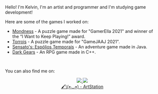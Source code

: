 <p>Hello! I'm Kelvin, I'm an artist and programmer and I'm studying game development!</p>
<p>Here are some of the games I worked on:</p>
<ul>
  <li>
    <a href="https://mewmewdevart.itch.io/mondness">Mondness</a> - A puzzle game made for "GamerElla 2021" and winner of the “I Want to Keep Playing!” award.
  </li>
  <li>
    <a href="https://didiei3.itch.io/torrois">Torrois</a> - A puzzle game made for "GameJAAJ 2021".
  </li>
  <li>
    <a href="https://didiei3.itch.io/sensatos-espolios-temporais">Sensato's: Espólios Temporais</a> - An adventure game made in Java.
  </li>
  <li>
    <a href="https://didiei3.itch.io/dark-gears">Dark Gears</a> - An RPG game made in C++.
  </li>
</ul>
<br/>
<p>You can also find me on:</p>
<p align = "center">
  <a href="https://www.linkedin.com/in/kelvin-santos-a42a41195/">
    <img src="https://img.shields.io/badge/LinkedIn-0077B5?style=for-the-badge&logo=linkedin&logoColor=white" />
  </a>
  <a href="https://didiei3.itch.io/">
    <img src="https://img.shields.io/badge/Itch.io-FA5C5C?style=for-the-badge&logo=itchdotio&logoColor=white" />
  </a>
  <br/>
  <a href="https://www.artstation.com/kelvindias">
     🖌\(•◡•) - ArtStation
  </a>
</p>

<!---
didiei3-ksd/didiei3-ksd is a ✨ special ✨ repository because its `README.md` (this file) appears on your GitHub profile.
You can click the Preview link to take a look at your changes.
--->
